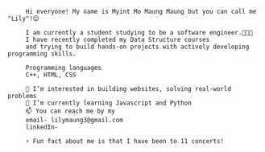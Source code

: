          Hi everyone! My name is Myint Mo Maung Maung but you can call me "Lily"!😊
         
         I am currently a student studying to be a software engineer.👩🏻‍💻 
         I have recently completed my Data Structure courses
         and trying to build hands-on projects with actively developing programming skills. 

         Programming languages
         C++, HTML, CSS
         
         👀 I’m interested in building websites, solving real-world problems 
         🌱 I’m currently learning Javascript and Python
         📫 You can reach me by my
         email- lilymaung3@gmail.com
         linkedIn-  
         
         ⚡ Fun fact about me is that I have been to 11 concerts!



<!---
lilyMaung/lilyMaung is a ✨ special ✨ repository because its `README.md` (this file) appears on your GitHub profile.
You can click the Preview link to take a look at your changes.
--->

